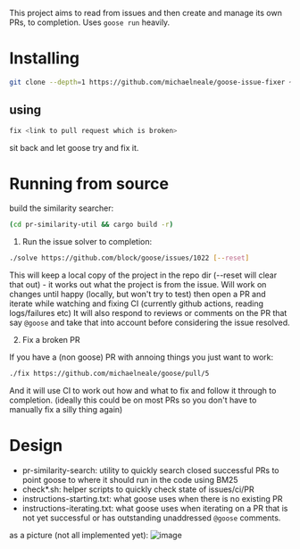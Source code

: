 This project aims to read from issues and then create and manage its own PRs, to completion. Uses `goose run` heavily.

# Installing

```sh
git clone --depth=1 https://github.com/michaelneale/goose-issue-fixer ~/goose-issue-fixer && ln -sf ~/goose-issue-fixer/solve ~/goose-issue-fixer/fix ~/.local/bin/
```

## using

```sh
fix <link to pull request which is broken>
```

sit back and let goose try and fix it.

# Running from source


build the similarity searcher:

```sh
(cd pr-similarity-util && cargo build -r)
```

1. Run the issue solver to completion:

```sh
./solve https://github.com/block/goose/issues/1022 [--reset]
```

This will keep a local copy of the project in the repo dir (--reset will clear that out) - it works out what the project is from the issue.
Will work on changes until happy (locally, but won't try to test) then open a PR and iterate while watching and fixing CI (currently github actions, reading logs/failures etc)
It will also respond to reviews or comments on the PR that say `@goose` and take that into account before considering the issue resolved.

2. Fix a broken PR

If you have a (non goose) PR with annoing things you just want to work:

```sh
./fix https://github.com/michaelneale/goose/pull/5
```

And it will use CI to work out how and what to fix and follow it through to completion.
(ideally this could be on most PRs so you don't have to manually fix a silly thing again)

# Design

- pr-similarity-search: utility to quickly search closed successful PRs to point goose to where it should run in the code using BM25
- check\*.sh: helper scripts to quickly check state of issues/ci/PR
- instructions-starting.txt: what goose uses when there is no existing PR
- instructions-iterating.txt: what goose uses when iterating on a PR that is not yet successful or has outstanding unaddressed `@goose` comments.

as a picture (not all implemented yet):
![image](https://github.com/user-attachments/assets/8e5577eb-8371-423a-b5ba-a4e144f3de37)
